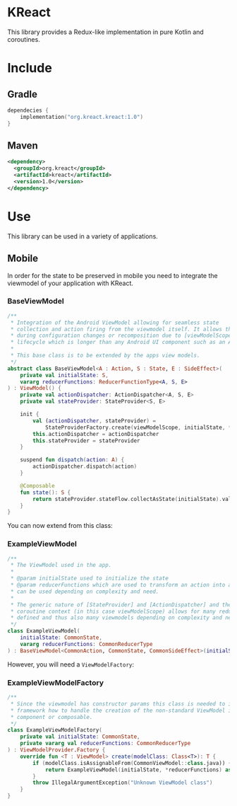 # KReact
This library provides a Redux-like implementation in pure Kotlin and coroutines.

# Include
## Gradle
```kotlin
dependecies {
    implementation("org.kreact.kreact:1.0")
}
```

## Maven
```xml
<dependency>
  <groupId>org.kreact</groupId>
  <artifactId>kreact</artifactId>
  <version>1.0</version>
</dependency>
```

# Use 
This library can be used in a variety of applications.

## Mobile
In order for the state to be preserved in mobile you need to integrate the viewmodel of your application with KReact.

### BaseViewModel
```kotlin
/**
 * Integration of the Android ViewModel allowing for seamless state
 * collection and action firing from the viewmodel itself. It allows the state to be preserved
 * during configuration changes or recomposition due to [viewModelScope] tied to ViewModels
 * lifecycle which is longer than any Android UI component such as an Activity or composable.
 *
 * This base class is to be extended by the apps view models.
 */
abstract class BaseViewModel<A : Action, S : State, E : SideEffect>(
    private val initialState: S,
    vararg reducerFunctions: ReducerFunctionType<A, S, E>
) : ViewModel() {
    private val actionDispatcher: ActionDispatcher<A, S, E>
    private val stateProvider: StateProvider<S, E>

    init {
        val (actionDispatcher, stateProvider) =
            StateProviderFactory.create(viewModelScope, initialState, *reducerFunctions)
        this.actionDispatcher = actionDispatcher
        this.stateProvider = stateProvider
    }

    suspend fun dispatch(action: A) {
        actionDispatcher.dispatch(action)
    }

    @Composable
    fun state(): S {
        return stateProvider.stateFlow.collectAsState(initialState).value
    }
}
```
You can now extend from this class:

### ExampleViewModel
```kotlin
/**
 * The ViewModel used in the app.
 *
 * @param initialState used to initialize the state
 * @param reducerFunctions which are used to transform an action into a state mutation. One or many
 * can be used depending on complexity and need.
 *
 * The generic nature of [StateProvider] and [ActionDispatcher] and their scoping to a specific
 * coroutine context (in this case viewModelScope) allows for many reducers to be
 * defined and thus also many viewmodels depending on complexity and need.
 */
class ExampleViewModel(
    initialState: CommonState,
    vararg reducerFunctions: CommonReducerType
) : BaseViewModel<CommonAction, CommonState, CommonSideEffect>(initialState, *reducerFunctions)
```

However, you will need a `ViewModelFactory`:

### ExampleViewModelFactory
```kotlin
/**
 * Since the viewmodel has constructor params this class is needed to instruct the Android
 * framework how to handle the creation of the non-standard ViewModel instances in an Android UI
 * component or composable.
 */
class ExampleViewModelFactory(
    private val initialState: CommonState,
    private vararg val reducerFunctions: CommonReducerType
) : ViewModelProvider.Factory {
    override fun <T : ViewModel> create(modelClass: Class<T>): T {
        if (modelClass.isAssignableFrom(CommonViewModel::class.java)) {
            return ExampleViewModel(initialState, *reducerFunctions) as T
        }
        throw IllegalArgumentException("Unknown ViewModel class")
    }
}
```
